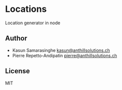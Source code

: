 Locations
=========

Location generator in node

Author
------

* Kasun Samarasinghe <kasun@anthillsolutions.ch>
* Pierre Repetto-Andipatin <pierre@anthillsolutions.ch>

License
-------

MIT
